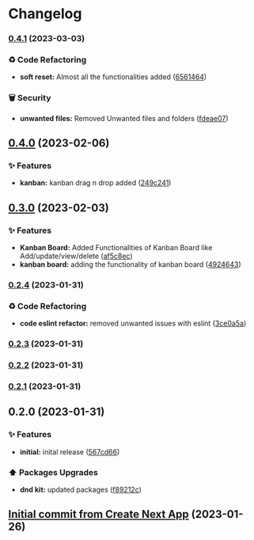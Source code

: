 # Changelog

### [0.4.1](https://github.com/abhishekintern/exodocs/compare/v0.4.0...v0.4.1) (2023-03-03)


### :recycle: Code Refactoring

* **soft reset:** Almost all the functionalities added ([6561464](https://github.com/abhishekintern/exodocs/commit/6561464aff52a6628c9577bdeb14c4fe6756987b))


### 🗑️ Security

* **unwanted files:** Removed Unwanted files and folders ([fdeae07](https://github.com/abhishekintern/exodocs/commit/fdeae072fe98add3985d4cf9e6698d7167545d07))

## [0.4.0](https://github.com/abhishekintern/exodocs/compare/v0.3.0...v0.4.0) (2023-02-06)


### ✨ Features

* **kanban:** kanban drag n drop added ([249c241](https://github.com/abhishekintern/exodocs/commit/249c2412616b4481d249cf212c9f0e3ffdf55c2c))

## [0.3.0](https://github.com/abhishekintern/exodocs/compare/v0.2.4...v0.3.0) (2023-02-03)


### ✨ Features

* **Kanban Board:** Added Functionalities of Kanban Board like Add/update/view/delete ([af5c8ec](https://github.com/abhishekintern/exodocs/commit/af5c8ec0578bd8ebead2dea88eb2f242d23a1f97))
* **kanban board:** adding the functionality of kanban board ([4924643](https://github.com/abhishekintern/exodocs/commit/4924643e45ea104673ce5c49ea26aaf5b7f0b329))

### [0.2.4](https://github.com/abhishekintern/exodocs/compare/v0.2.3...v0.2.4) (2023-01-31)


### :recycle: Code Refactoring

* **code eslint refactor:** removed unwanted issues with eslint ([3ce0a5a](https://github.com/abhishekintern/exodocs/commit/3ce0a5ae9a63485f5054c2b7b556421c738ddb5f))

### [0.2.3](https://github.com/abhishekintern/exodocs/compare/v0.2.2...v0.2.3) (2023-01-31)

### [0.2.2](https://github.com/abhishekintern/exodocs/compare/v0.2.1...v0.2.2) (2023-01-31)

### [0.2.1](https://github.com/abhishekintern/exodocs/compare/v0.2.0...v0.2.1) (2023-01-31)

## 0.2.0 (2023-01-31)


### ✨ Features

* **initial:** inital release ([567cd66](https://github.com/abhishekintern/exodocs/commit/567cd6624859438ce124dfcd7e16bf34453cfaed))


### ⬆️ Packages Upgrades

* **dnd kit:** updated packages ([f89212c](https://github.com/abhishekintern/exodocs/commit/f89212cdb699fa69e3da194a49c1ad4309f0238f))

## [Initial commit from Create Next App](https://github.com/abhishekintern/exodocs/commit/969dd825243885a0616fa836d5ff657926cce485) (2023-01-26)